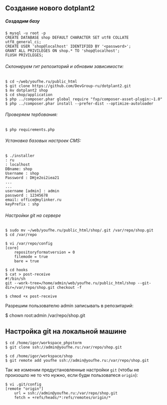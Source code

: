 ## Создание нового dotplant2

##### Создадим базу

```
$ mysql -u root -p
CREATE DATABASE shop DEFAULT CHARACTER SET utf8 COLLATE utf8_general_ci;
CREATE USER 'shop@localhost' IDENTIFIED BY '<password>';
GRANT ALL PRIVILEGES ON shop.* TO 'shop@localhost';
FLUSH PRIVILEGES;
```

###### Склонируем гит репозиторий и обновим зависимости:

```
$ cd ~/web/youfhe.ru/public_html
$ git clone https://github.com/DevGroup-ru/dotplant2.git
$ mv dotplant2 shop
$ cd shop/application
$ php ../composer.phar global require "fxp/composer-asset-plugin:~1.0"
$ php ../composer.phar install --prefer-dist --optimize-autoloader
```

###### Проверяем тербования:

```
$ php requirements.php
```

###### Установка базовых настроек CMS:

```
$ ./installer
: ru
: localhost
DBname: shop
Username : shop
Password : DHje2oi2iea21
...
...
username [admin] : admin
password : 12345678
email: office@mylinker.ru
keyPrefix : shp
```


###### Настройки git на сервере

```
$ sudo mv ~/web/youfhe.ru/public_html/shop/.git /var/repo/shop.git
$ cd /var/repo
```

```
$ vi /var/repo/config
[core]
	repositoryformatversion = 0
	filemode = true
	bare = true
```

```
$ cd hooks
$ cat > post-receive
#!/bin/sh
git --work-tree=/home/admin/web/youfhe.ru/public_html/shop --git-dir=/var/repo/shop.git checkout -f
```

```
$ chmod +x post-receive
```

Разрешим пользователю admin записывать в репозитарий:

$ chown root:admin /var/repo/shop.git


## Настройка git на локальной машине

```
$ cd /home/igor/workspace_phpstorm
$ git clone ssh://admin@youfhe.ru:/var/repo/shop.git
```

```
$ cd /home/igor/workspace/shop
$ git remote add youfhe ssh://admin@youfhe.ru:/var/repo/shop.git
```

Так же изменим предустановленные настройки `git` (чтобы не произошло не то что нужно, если будм пользоватеся `origin`):

```
$ vi .git/config
[remote "origin"]
	url = ssh://admin@youfhe.ru:/var/repo/shop.git
	fetch = +refs/heads/*:refs/remotes/origin/*
```

